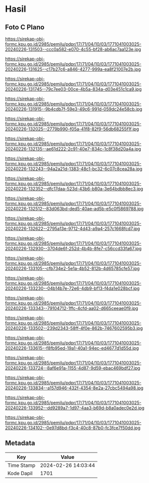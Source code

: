 # Hasil

## Foto C Plano

https://sirekap-obj-formc.kpu.go.id/2985/pemilu/pdpr/17/71/04/10/03/1771041003025-20240226-131503--ccc0a582-e070-4c55-bf28-ab6ac7aa123e.jpg

https://sirekap-obj-formc.kpu.go.id/2985/pemilu/pdpr/17/71/04/10/03/1771041003025-20240226-131625--c17b27c6-a846-4277-999a-ea8f21007e2b.jpg

https://sirekap-obj-formc.kpu.go.id/2985/pemilu/pdpr/17/71/04/10/03/1771041003025-20240226-131745--79c7ee03-00ce-4b5a-834a-d03e451c1ca9.jpg

https://sirekap-obj-formc.kpu.go.id/2985/pemilu/pdpr/17/71/04/10/03/1771041003025-20240226-131915--9b4cdb7f-59e3-49c6-991d-059dc24e58cb.jpg

https://sirekap-obj-formc.kpu.go.id/2985/pemilu/pdpr/17/71/04/10/03/1771041003025-20240226-132025--2779b990-f05a-41f8-82f9-56db68255f1f.jpg

https://sirekap-obj-formc.kpu.go.id/2985/pemilu/pdpr/17/71/04/10/03/1771041003025-20240226-132135--ae61d222-2c91-40e7-834c-1c8f38d20a4a.jpg

https://sirekap-obj-formc.kpu.go.id/2985/pemilu/pdpr/17/71/04/10/03/1771041003025-20240226-132243--94a2a21d-1383-48c1-bc32-6c07c8cea28a.jpg

https://sirekap-obj-formc.kpu.go.id/2985/pemilu/pdpr/17/71/04/10/03/1771041003025-20240226-132352--dfc17daa-523d-43b6-b80a-3e64bdbb8ec3.jpg

https://sirekap-obj-formc.kpu.go.id/2985/pemilu/pdpr/17/71/04/10/03/1771041003025-20240226-132512--83d063bd-ded5-40ae-ad5b-e5c0f5869788.jpg

https://sirekap-obj-formc.kpu.go.id/2985/pemilu/pdpr/17/71/04/10/03/1771041003025-20240226-132622--2795a13e-9712-4d43-a9a4-257c1668fcd7.jpg

https://sirekap-obj-formc.kpu.go.id/2985/pemilu/pdpr/17/71/04/10/03/1771041003025-20240226-132930--3704de6f-252d-4b4b-8fe7-c56ccd33fa67.jpg

https://sirekap-obj-formc.kpu.go.id/2985/pemilu/pdpr/17/71/04/10/03/1771041003025-20240226-133105--cfb734e2-5e1a-4b52-812b-4d65785cfe57.jpg

https://sirekap-obj-formc.kpu.go.id/2985/pemilu/pdpr/17/71/04/10/03/1771041003025-20240226-133230--04b14b7e-72e6-4db9-bf13-f4da1e028bcf.jpg

https://sirekap-obj-formc.kpu.go.id/2985/pemilu/pdpr/17/71/04/10/03/1771041003025-20240226-133343--79104712-1ffc-4cfd-aa02-d665ceeae0f9.jpg

https://sirekap-obj-formc.kpu.go.id/2985/pemilu/pdpr/17/71/04/10/03/1771041003025-20240226-133502--239d2343-58ff-4f0e-862b-7467602595b3.jpg

https://sirekap-obj-formc.kpu.go.id/2985/pemilu/pdpr/17/71/04/10/03/1771041003025-20240226-133615--f8fb95ed-19a1-40a1-94ec-ed4677d1d55d.jpg

https://sirekap-obj-formc.kpu.go.id/2985/pemilu/pdpr/17/71/04/10/03/1771041003025-20240226-133724--8af6e91a-1155-4d87-9d59-ebac469bdf27.jpg

https://sirekap-obj-formc.kpu.go.id/2985/pemilu/pdpr/17/71/04/10/03/1771041003025-20240226-133834--a157d946-432f-4354-8e2a-27cbc5494a98.jpg

https://sirekap-obj-formc.kpu.go.id/2985/pemilu/pdpr/17/71/04/10/03/1771041003025-20240226-133952--dd9289a7-1d97-4aa3-b69d-b8a0adec0e2d.jpg

https://sirekap-obj-formc.kpu.go.id/2985/pemilu/pdpr/17/71/04/10/03/1771041003025-20240226-134102--0e97d8bd-f3c4-40c8-87b0-fc3fce7f50dd.jpg


## Metadata

| Key        | Value               |
| ---------- | ------------------- |
| Time Stamp | 2024-02-26 14:03:44 |
| Kode Dapil | 1701                |



